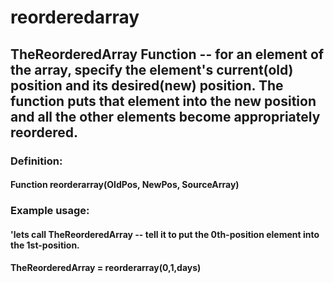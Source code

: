 # reorderedarray
## TheReorderedArray Function -- for an element of the array, specify the element's current(old) position and its desired(new) position. The function puts that element into the new position and all the other elements become appropriately reordered.
### Definition: 
#### Function reorderarray(OldPos, NewPos, SourceArray)
### Example usage:
#### 'lets call TheReorderedArray -- tell it to put the 0th-position element into the 1st-position.
#### TheReorderedArray = reorderarray(0,1,days)

